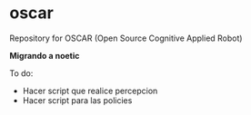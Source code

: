 # oscar
Repository for OSCAR (Open Source Cognitive Applied Robot)

**Migrando a noetic**

To do:
- Hacer script que realice percepcion
- Hacer script para las policies
